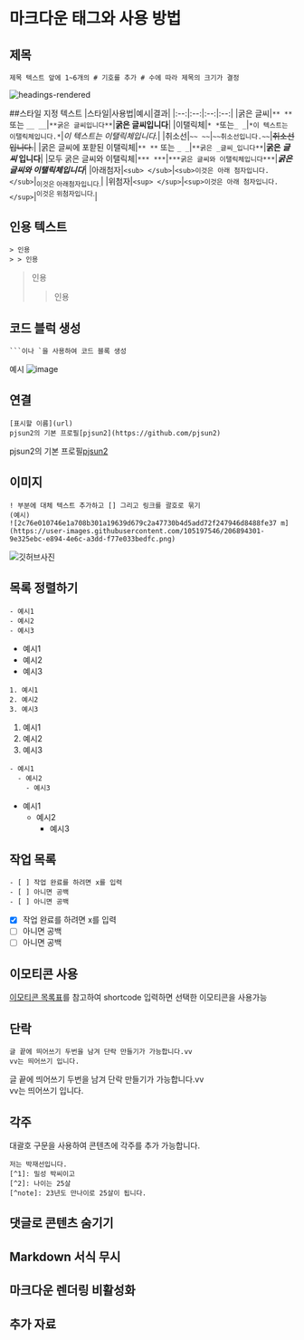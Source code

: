 # 마크다운 태그와 사용 방법
## 제목
```
제목 텍스트 앞에 1~6개의 # 기호를 추가 # 수에 따라 제목의 크기가 결정
```
![headings-rendered](https://user-images.githubusercontent.com/105197546/206893376-b72c7126-aad2-45d6-b70e-33b8059c7503.png)


##스타일 지정 텍스트
|스타일|사용법|예시|결과|
|:--:|:--:|:--:|:--:|
|굵은 글씨|`** **` 또는 `__ __`|`**굵은 글씨입니다**`|**굵은 글씨입니다**|
|이탤릭체|`* *`또는`_ _`|`*이 텍스트는 이탤릭체입니다.*`|*이 텍스트는 이탤릭체입니다.*|
|취소선|`~~ ~~`|`~~취소선입니다.~~`|~~취소선입니다.~~|
|굵은 글씨에 포핟된 이탤릭체|`** **` 또는 `_ _`|`**굵은 _글씨_입니다**`|**굵은 _글씨_ 입니다**|
|모두 굵은 글씨와 이탤릭체|`*** ***`|`***굵은 글씨와 이탤릭체입니다***`|***굵은 글씨와 이탤릭체입니다***|
|아래첨자|`<sub> </sub>`|`<sub>이것은 아래 첨자입니다.</sub>`|<sub>이것은 아래첨자입니다.</sub>|
|위첨자|`<sup> </sup>`|`<sup>이것은 아래 첨자입니다.</sup>`|<sup>이것은 위첨자입니다.</sup>|

## 인용 텍스트
```
> 인용
> > 인용
```
> 인용
> > 인용

## 코드 블럭 생성
```
```이나 `을 사용하여 코드 블록 생성
```
예시
![image](https://user-images.githubusercontent.com/105197546/206893976-3e1ba43e-8fbd-4c1f-b636-c6b5a2c7b303.png)

## 연결
```
[표시할 이름](url)
pjsun2의 기본 프로필[pjsun2](https://github.com/pjsun2)
```
pjsun2의 기본 프로필[pjsun2](https://github.com/pjsun2)

## 이미지
```
! 부분에 대체 텍스트 추가하고 [] 그리고 링크를 괄호로 묶기
(예시) 
![2c76e010746e1a708b301a19639d679c2a47730b4d5add72f247946d8488fe37 m](https://user-images.githubusercontent.com/105197546/206894301-9e325ebc-e894-4e6c-a3dd-f77e033bedfc.png)
```
![깃허브사진](https://user-images.githubusercontent.com/105197546/206894301-9e325ebc-e894-4e6c-a3dd-f77e033bedfc.png)



## 목록 정렬하기
```
- 예시1
- 예시2
- 예시3
```
- 예시1
- 예시2
- 예시3

```
1. 예시1
2. 예시2
3. 예시3
```
1. 예시1
2. 예시2
3. 예시3

```
- 예시1
  - 예시2
    - 예시3
```
- 예시1
  - 예시2
    - 예시3

## 작업 목록
```
- [ ] 작업 완료를 하려면 x를 입력
- [ ] 아니면 공백
- [ ] 아니면 공백
```
- [x] 작업 완료를 하려면 x를 입력
- [ ] 아니면 공백
- [ ] 아니면 공백

## 이모티콘 사용
[이모티콘 목록표](https://github.com/ikatyang/emoji-cheat-sheet/blob/master/README.md)를 참고하여 shortcode 입력하면 선택한 이모티콘을 사용가능


## 단락
```
글 끝에 띄어쓰기 두번을 남겨 단락 만들기가 가능합니다.vv
vv는 띄어쓰기 입니다.

```
글 끝에 띄어쓰기 두번을 남겨 단락 만들기가 가능합니다.vv  
vv는 띄어쓰기 입니다.

## 각주
대괄호 구문을 사용하여 콘텐츠에 각주를 추가 가능합니다.
```
저는 박재선입니다.
[^1]: 밀성 박씨이고
[^2]: 나이는 25살
[^note]: 23년도 만나이로 25살이 됩니다.
```
[^1]: 밀성 박씨이고
[^2]: 나이는 25살
[^note]: 23년도 만나이로 25살이 됩니다.

## 댓글로 콘텐츠 숨기기



## Markdown 서식 무시



## 마크다운 렌더링 비활성화



## 추가 자료


